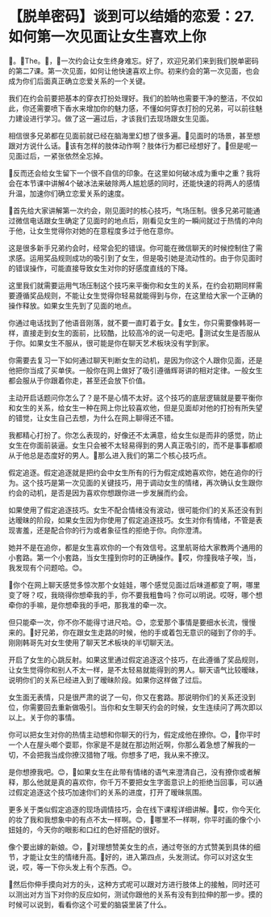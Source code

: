 # 【脱单密码】谈到可以结婚的恋爱：27.如何第一次见面让女生喜欢上你

🎼。🎼The。🎼，🎼一次约会让女生终身难忘。好了，欢迎兄弟们来到我们脱单密码的第二7课。第一次见面，如何让他快速喜欢上你。初来约会的第一次见面，也会成为你们后面真正确立恋爱关系的一个关键。

我们在约会前要把基本的穿衣打扮处理好。我们的脸呐也需要干净的整洁，不仅如此，你还需要喷下香水来增加你的魅力感，不懂如何穿衣打扮的兄弟，可以前往魅力建设进行学习。做了这一遍过后，才该我们去现场跟女生见面。

相信很多兄弟都在见面前就已经在脑海里幻想了很多遍。🎼见面时的场景，甚至想跟对方说什么话。🎼该有怎样的肢体动作啊？肢体行为都已经想好了。🎼但是呢一见面过后，一紧张依然全忘掉。

🎼反而还会给女生留下一个很不自信的印象。在这里如何破冰成为重中之重？我将会在本节课中讲解4个破冰法来破除两人尴尬感的同时，还能快速的将两人的感情升温，加速你们确立恋爱关系的速度。

🎼首先给大家讲解第一次约会，刚见面时的核心技巧，气场压制。很多兄弟可能通过微信电话跟女生确定了见面时的地点后，刚看见女生的一瞬间就过于热情的冲向于他，让女生觉得你对她的在意程度多过于他在意你。

这是很多新手兄弟约会时，经常会犯的错误。你可能在微信聊天的时候控制住了需求感。运用奖品规则成功的吸引到了女生，但是吸引她是流动性的。由于你见面时的错误操作，可能直接导致女生对你的好感度直线的下降。

这里我们就需要运用气场压制这个技巧来平衡你和女生的关系，在约会初期同样需要遵循奖品规则，不能让女生觉得你轻易就能得到与你，在这里给大家一个正确的操作释放。如果女生先到了见面的地点。

你通过电话找到了他语音刚落，就不要一直盯着于女。🎼女生，你只需要像韩哥一样，直接走到女生的面前，比较酷，比较高冷的说一句走吧。🎼测试女生是否服从于你。如果女生不服从，很可能是你在聊天艺术板块没有学到家。

你需要去复习一下如何通过聊天判断女生的动机，是因为你这个人跟你见面，还是他把你当成了买单侠。一般你在网上做好了吸引遵循辉哥讲的相对定律。一般女生都会服从于你跟着你走，甚至还会放下价值。

主动开启话题问你怎么了？是不是心情不太好。这个技巧的底层逻辑就是要平衡你和女生的关系，给女生一种在网上你比较喜欢他，但是见面却对他的打扮有所失望的错觉，让女生自己去想，为什么在网上聊得还不错。

我都精心打扮了。你怎么表现的，好像还不太满意，给女生似是而非的感觉，防止女生在你面前装逼。女生只会被不太轻易得到的男人真正吸引的，而不是事事都顺从于他总是态度好的男人。🎼那么进入我们的第二个核心技巧点。

假定追逐。假定追逐就是把约会中女生所有的行为假定成她喜欢你，她在追你的行为。这个技巧是第一次见面的关键技巧，用于调动女生的情绪，再次确认女生跟你约会的动机，是否是因为喜欢你想跟你进一步发展而约会。

如果使用了假定追逐技巧。女生不配合情绪没有波动，很可能你们的关系还没有到达暧昧的阶段，如果女生因为你使用了假定追逐技巧。女生对你有情绪，不管是表现害羞，还是配合你的行为或者象征性的拒绝于你。向你澄清。

她并不是在追你，都是女生喜欢你的一个有效信号。这里航哥给大家教两个通用的小套路。第一个小套路，当女生撞到你时的正确操作。🎼哎，你撞我啥子唉，当，我发现有个问题哈。😊。

🎼你个在网上聊天感觉多惊次那个女娃娃，哪个感觉见面过后味道都变了啊，哪里变了呀？哎，我晓得你想牵我的手，你不要我粗鲁吗？你可以明说。哎呀，哪个想牵你的手嘛，是你想牵我的手吧，那我准的牵一次。

但只能牵一次，你不你不能得寸进尺哈。😊，恋爱那个事情是要细水长流，慢慢来的。🎼好兄弟，你在跟女生走路的时候，他的手或着包无意识的碰到了你的手。刚刚韩哥先对女生使用了聊天艺术板块的半切聊天法。

开启了女生的心跳反射。如果这里通过假定追逐这个技巧，在此遵循了奖品规则，让女生觉得你和别人不太一样，是不太轻易就能得到的男人。聊天语气比较暧昧，说明你们的关系已经进入到了暧昧阶段。如果你这样做了过后。

女生面无表情，只是很严肃的说了一句，你又在套路。那说明你们的关系还没到位，你需要回去重新做吸引。当你和女生聊天约会的时候，女生连续问了两次即以以上。关于你的事情。

你可以把女生对你的热情主动想和你聊天的行为，假定成他在撩你。😊，🎼你平时一个人在屋头啷个耍耶，你家是不是就在那边附近啊，你那么着急想了解我的一切，不会把我当成你撩汉猎物了哦。你想多了吧，我从来不撩汉。

是你想撩我吧。😊，🎼如果女生在此带有情绪的语气来澄清自己，没有撩你或者解释，那么他就是真的喜欢你，你千万不要把女生字面意识上的拒绝当回事，可以通过假定追逐这个技巧加速你们的关系的进度，打开了暧昧氛围。

更多关于类似假定追逐的现场调情技巧，会在线下课程详细讲解。🎼哎，你今天化的妆了我和我想象中的有点不太一样啊。😊，🎼哪里不一样啊，你平时画的像个小妞娃的，今天你的眼影和口红的色好搭配的很好。

像个要出嫁的新娘。😊，🎼对理想赞美女生的点，通过夸张的方式赞美到具体的细节，才能让女生的情绪升高。🎼好的，进入第四点，头发测试。你可以对这女生说，哎，等一下你头发上有个东西。😊。

🎼然后你伸手摸向对方的头，这种方式呢可以跟对方进行肢体上的接触，同时还可以测出对方当下对你的反应如何，测试你跟他的关系有没有到拉伸的那一步。摸的时候可以说到，看看你这个可爱的脑袋里装了什么。

